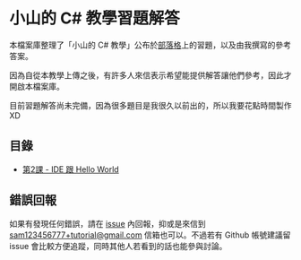 # 小山的 C# 教學習題解答

本檔案庫整理了「小山的 C# 教學」公布於[部落格][1]上的習題，以及由我撰寫的參考答案。

因為自從本教學上傳之後，有許多人來信表示希望能提供解答讓他們參考，因此才開啟本檔案庫。

目前習題解答尚未完備，因為很多題目是我很久以前出的，所以我要花點時間製作XD

## 目錄

- [第2課 - IDE 跟 Hello World](class_1_10/class2.md)

## 錯誤回報

如果有發現任何錯誤，請在 [issue][2] 內回報，抑或是來信到 sam123456777+tutorial@gmail.com 信箱也可以。不過若有 Github 帳號建議留 issue 會比較方便追蹤，同時其他人若看到的話也能參與討論。

[1]: http://slmtsite.blogspot.tw/
[2]: https://github.com/slmt-tutorial-channel/c-sharp-solutions/issues
